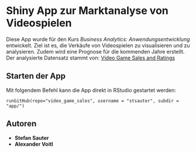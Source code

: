 # Shiny App zur Marktanalyse von Videospielen
Diese App wurde f&uuml;r den Kurs *Business Analytics: Anwendungsentwicklung* entwickelt.
Ziel ist es, die Verk&auml;ufe von Videospielen zu visualisieren und zu analysieren.
Zudem wird eine Prognose f&uuml;r die kommenden Jahre erstellt.
Der analysierte Datensatz stammt von: [Video Game Sales and Ratings](https://www.kaggle.com/kendallgillies/video-game-sales-and-ratings)

## Starten der App
Mit folgendem Befehl kann die App direkt in RStudio gestartet werden:
```
runGitHub(repo="video_game_sales", username = "stsauter", subdir = "app/")
```

## Autoren
* **Stefan Sauter**
* **Alexander Voitl**